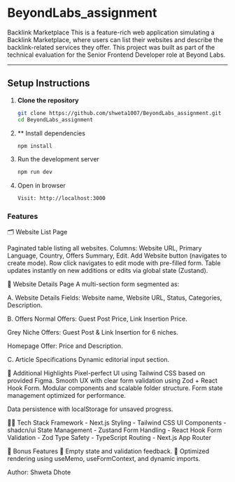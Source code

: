 # BeyondLabs_assignment

Backlink Marketplace 
This is a feature-rich web application simulating a Backlink Marketplace, where users can list their websites and describe the backlink-related services they offer. This project was built as part of the technical evaluation for the Senior Frontend Developer role at Beyond Labs.

---

## Setup Instructions

1. **Clone the repository**
   ```bash
   git clone https://github.com/shweta1007/BeyondLabs_assignment.git
   cd BeyondLabs_assignment

2. ** Install dependencies
    ```bash
   npm install

3. Run the development server
   ```bash
   npm run dev

4. Open in browser
   ```bash
   Visit: http://localhost:3000


### Features
🗂 Website List Page

Paginated table listing all websites.
Columns: Website URL, Primary Language, Country, Offers Summary, Edit.
Add Website button (navigates to create mode).
Row click navigates to edit mode with pre-filled form.
Table updates instantly on new additions or edits via global state (Zustand).

🧾 Website Details Page
A multi-section form segmented as:

A. Website Details
Fields: Website name, Website URL, Status, Categories, Description.

B. Offers
Normal Offers: Guest Post Price, Link Insertion Price.

Grey Niche Offers: Guest Post & Link Insertion for 6 niches.

Homepage Offer: Price and Description.

C. Article Specifications
Dynamic editorial input section.

🎯 Additional Highlights
Pixel-perfect UI using Tailwind CSS based on provided Figma.
Smooth UX with clear form validation using Zod + React Hook Form.
Modular components and scalable folder structure.
Form state management optimized for performance.


Data persistence with localStorage for unsaved progress.

🧑‍💻 Tech Stack
Framework	 - Next.js
Styling	- Tailwind CSS
UI Components	- shadcn/ui
State Management - Zustand
Form Handling	 - React Hook Form
Validation -	Zod
Type Safety	- TypeScript
Routing	- Next.js App Router


💾 Bonus Features
🚦 Empty state and validation feedback.
🧹 Optimized rendering using useMemo, useFormContext, and dynamic imports.


Author: Shweta Dhote
